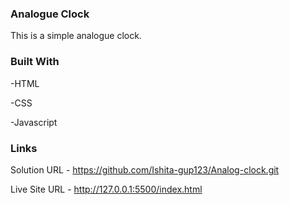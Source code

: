 ### Analogue Clock
This is a simple analogue clock.

### Built With
-HTML

-CSS

-Javascript

### Links
Solution URL - https://github.com/Ishita-gup123/Analog-clock.git

Live Site URL - http://127.0.0.1:5500/index.html
